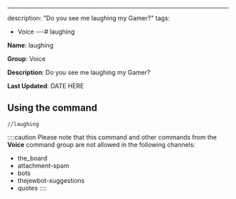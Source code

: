 ---
description: "Do you see me laughing my Gamer?"
tags:
  - Voice
---# laughing

**Name**: laughing

**Group**: Voice

**Description**: Do you see me laughing my Gamer?

**Last Updated**: DATE HERE

## Using the command

    //laughing

::::caution Please note that this command and other commands from the **Voice** command group are not allowed in the following channels:
- the_board
- attachment-spam
- bots
- thejewbot-suggestions
- quotes
::::